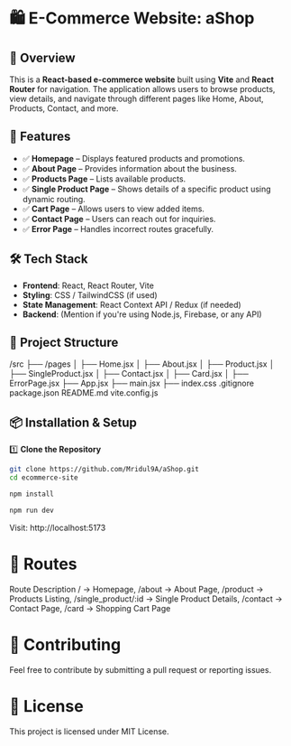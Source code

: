# 🛍️ E-Commerce Website: aShop

## 📌 Overview  
This is a **React-based e-commerce website** built using **Vite** and **React Router** for navigation. The application allows users to browse products, view details, and navigate through different pages like Home, About, Products, Contact, and more.  

## 🚀 Features  
- ✅ **Homepage** – Displays featured products and promotions.  
- ✅ **About Page** – Provides information about the business.  
- ✅ **Products Page** – Lists available products.  
- ✅ **Single Product Page** – Shows details of a specific product using dynamic routing.  
- ✅ **Cart Page** – Allows users to view added items.  
- ✅ **Contact Page** – Users can reach out for inquiries.  
- ✅ **Error Page** – Handles incorrect routes gracefully.  

## 🛠️ Tech Stack  
- **Frontend**: React, React Router, Vite  
- **Styling**: CSS / TailwindCSS (if used)  
- **State Management**: React Context API / Redux (if needed)  
- **Backend**: (Mention if you're using Node.js, Firebase, or any API)  

## 📂 Project Structure  

/src
  ├── /pages
  │   ├── Home.jsx
  │   ├── About.jsx
  │   ├── Product.jsx
  │   ├── SingleProduct.jsx
  │   ├── Contact.jsx
  │   ├── Card.jsx
  │   ├── ErrorPage.jsx
  ├── App.jsx
  ├── main.jsx
  ├── index.css
.gitignore
package.json
README.md
vite.config.js



## 📦 Installation & Setup  

1️⃣ **Clone the Repository**  
```sh
git clone https://github.com/Mridul9A/aShop.git
cd ecommerce-site

npm install

npm run dev

```

Visit: http://localhost:5173

# 🔗 Routes
Route	Description
/ → Homepage,
/about → About Page,
/product → Products Listing,
/single_product/:id → Single Product Details,
/contact → Contact Page,
/card → Shopping Cart Page

# 🤝 Contributing
Feel free to contribute by submitting a pull request or reporting issues.

# 📜 License
This project is licensed under MIT License.
